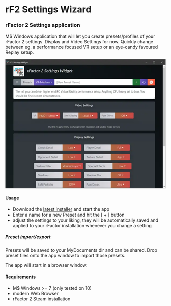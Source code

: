 # rF2 Settings Wizard
### rFactor 2 Settings application

M$ Windows application that will let you create presets/profiles of your rFactor 2 settings.
Display and Video Settings for now. Quickly change between eg. a performance focused VR setup or
an eye-candy favoured Replay setup.

<p align="center">
    <img src="vue/src/assets/screen.webp" alt="Screenshot" width="600">
</p>

#### Usage
- Download the <a href="https://github.com/tappi287/rf2_video_settings/releases">latest installer</a> and start the app
- Enter a name for a new Preset and hit the [ + ] button
- adjust the settings to your liking, they will be automatically saved and applied to your rFactor installation whenever
you change a setting

##### Preset import/export
Presets will be saved to your MyDocuments dir and can be shared. Drop preset files onto
the app window to import those presets.
    
The app will start in a browser window.

#### Requirements
 - M$ Windows >= 7 (only tested on 10)
 - modern Web Browser
 - rFactor 2 Steam installation
